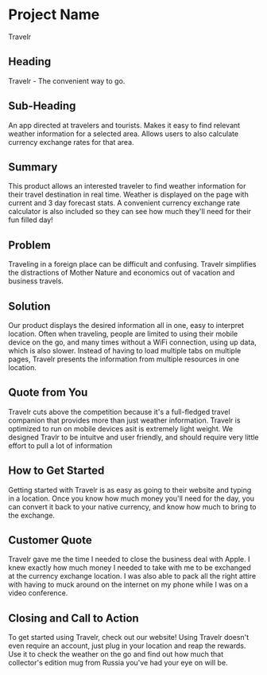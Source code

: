 # Project Name #
Travelr

## Heading ##

  Travelr - The convenient way to go.

## Sub-Heading ##

  An app directed at travelers and tourists. Makes it easy to find relevant weather information for a selected area. Allows users to also calculate currency exchange rates for that area.

## Summary ##

  This product allows an interested traveler to find weather information for their travel destination in real time. Weather is displayed on the page with current and 3 day forecast stats. A convenient currency exchange rate calculator is also included so they can see how much they'll need for their fun filled day!

## Problem ##

  Traveling in a foreign place can be difficult and confusing. Travelr simplifies the distractions of Mother Nature and economics out of vacation and business travels.

## Solution ##

  Our product displays the desired information all in one, easy to interpret location. Often when traveling, people are limited to using their mobile device on the go, and many times without a WiFi connection, using up data, which is also slower. Instead of having to load multiple tabs on multiple pages, Travelr presents the information from multiple resources in one location.

## Quote from You ##

  Travelr cuts above the competition because it's a full-fledged travel companion that provides more than just weather information. Travelr is optimized to run on mobile devices asit is extremely light weight. We designed Travlr to be intuitve and user friendly, and should require very little effort to pull a lot of information

## How to Get Started ##

  Getting started with Travelr is as easy as going to their website and typing in a location. Once you know how much money you'll need for the day, you can convert it back to your native currency, and know how much to bring to the exchange.

## Customer Quote ##

  Travelr gave me the time I needed to close the business deal with Apple. I knew exactly how much money I needed to take with me to be exchanged at the currency exchange location. I was also able to pack all the right attire with having to muck around on the internet on my phone while I was on a video conference.


## Closing and Call to Action ##

  To get started using Travelr, check out our website! Using Travelr doesn't even require an account, just plug in your location and reap the rewards. Use it to check the weather on the go and find out how much that collector's edition mug from Russia you've had your eye on will be.
